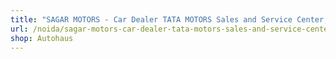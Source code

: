```yaml
---
title: "SAGAR MOTORS - Car Dealer TATA MOTORS Sales and Service Center,"
url: /noida/sagar-motors-car-dealer-tata-motors-sales-and-service-center/
shop: Autohaus
---
```

